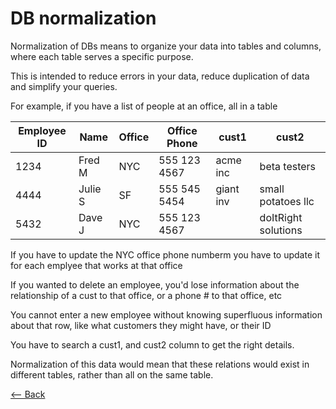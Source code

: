 # DB normalization

Normalization of DBs means to organize your data into tables and columns, where each table serves a specific purpose.

This is intended to reduce errors in your data, reduce duplication of data and simplify your queries.

For example, if you have a list of people at an office, all in a table

Employee ID | Name | Office | Office Phone | cust1 | cust2 |
----------- | ---- | ------ | ------------ | ----- | ----- |
1234 | Fred M | NYC | 555 123 4567 | acme inc | beta testers
4444 | Julie S | SF | 555 545 5454 | giant inv | small potatoes llc
5432 | Dave J | NYC | 555 123 4567 | | doItRight solutions

If you have to update the NYC office phone numberm you have to update it for each emplyee that works at that office

If you wanted to delete an employee, you'd lose information about the relationship of a cust to that office, or a phone # to that office, etc

You cannot enter a new employee without knowing superfluous information about that row, like what customers they might have, or their ID

You have to search a cust1, and cust2 column to get the right details.

Normalization of this data would mean that these relations would exist in different tables, rather than all on the same table.

[<-- Back](../README.md)
